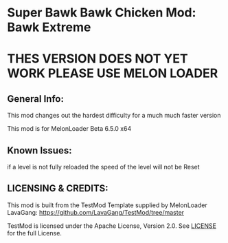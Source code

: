 # Super Bawk Bawk Chicken Mod: Bawk Extreme
# THES VERSION DOES NOT YET WORK PLEASE USE MELON LOADER
## General Info:
This mod changes out the hardest difficulty for a much much faster version

This mod is for MelonLoader Beta 6.5.0 x64

## Known Issues:
if a level is not fully reloaded the speed of the level will not be Reset

## LICENSING & CREDITS:
This mod is built from the TestMod Template supplied by MelonLoader LavaGang: https://github.com/LavaGang/TestMod/tree/master

TestMod is licensed under the Apache License, Version 2.0. See [LICENSE](https://github.com/LavaGang/TestMod/blob/master/LICENSE.md) for the full License.
